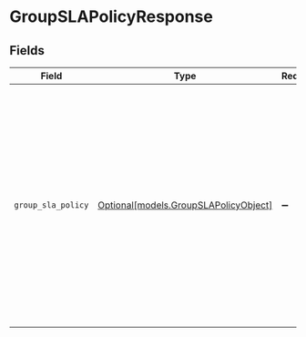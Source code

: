 # GroupSLAPolicyResponse


## Fields

| Field                                                                                                                                                                                                                                                                                                                                                                                                                                  | Type                                                                                                                                                                                                                                                                                                                                                                                                                                   | Required                                                                                                                                                                                                                                                                                                                                                                                                                               | Description                                                                                                                                                                                                                                                                                                                                                                                                                            | Example                                                                                                                                                                                                                                                                                                                                                                                                                                |
| -------------------------------------------------------------------------------------------------------------------------------------------------------------------------------------------------------------------------------------------------------------------------------------------------------------------------------------------------------------------------------------------------------------------------------------- | -------------------------------------------------------------------------------------------------------------------------------------------------------------------------------------------------------------------------------------------------------------------------------------------------------------------------------------------------------------------------------------------------------------------------------------- | -------------------------------------------------------------------------------------------------------------------------------------------------------------------------------------------------------------------------------------------------------------------------------------------------------------------------------------------------------------------------------------------------------------------------------------- | -------------------------------------------------------------------------------------------------------------------------------------------------------------------------------------------------------------------------------------------------------------------------------------------------------------------------------------------------------------------------------------------------------------------------------------- | -------------------------------------------------------------------------------------------------------------------------------------------------------------------------------------------------------------------------------------------------------------------------------------------------------------------------------------------------------------------------------------------------------------------------------------- |
| `group_sla_policy`                                                                                                                                                                                                                                                                                                                                                                                                                     | [Optional[models.GroupSLAPolicyObject]](../models/groupslapolicyobject.md)                                                                                                                                                                                                                                                                                                                                                             | :heavy_minus_sign:                                                                                                                                                                                                                                                                                                                                                                                                                     | N/A                                                                                                                                                                                                                                                                                                                                                                                                                                    | {<br/>"created_at": "2023-03-17T22:50:26Z",<br/>"description": "Group: Tier 1",<br/>"filter": {<br/>"all": []<br/>},<br/>"id": "01H078CBDY28BZG7P6BONY09DN",<br/>"policy_metrics": [<br/>{<br/>"business_hours": false,<br/>"metric": "group_ownership_time",<br/>"priority": "low",<br/>"target": 3600<br/>}<br/>],<br/>"position": 3,<br/>"title": "Tier 1",<br/>"updated_at": "2023-03-17T22:50:26Z",<br/>"url": "https://company.zendesk.com/api/v2/group_slas/policies/01H078CBDY28BZG7P6BONY09DN.json"<br/>} |